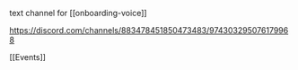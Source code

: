text channel for [[onboarding-voice]]

https://discord.com/channels/883478451850473483/974303295076179968

[[Events]]